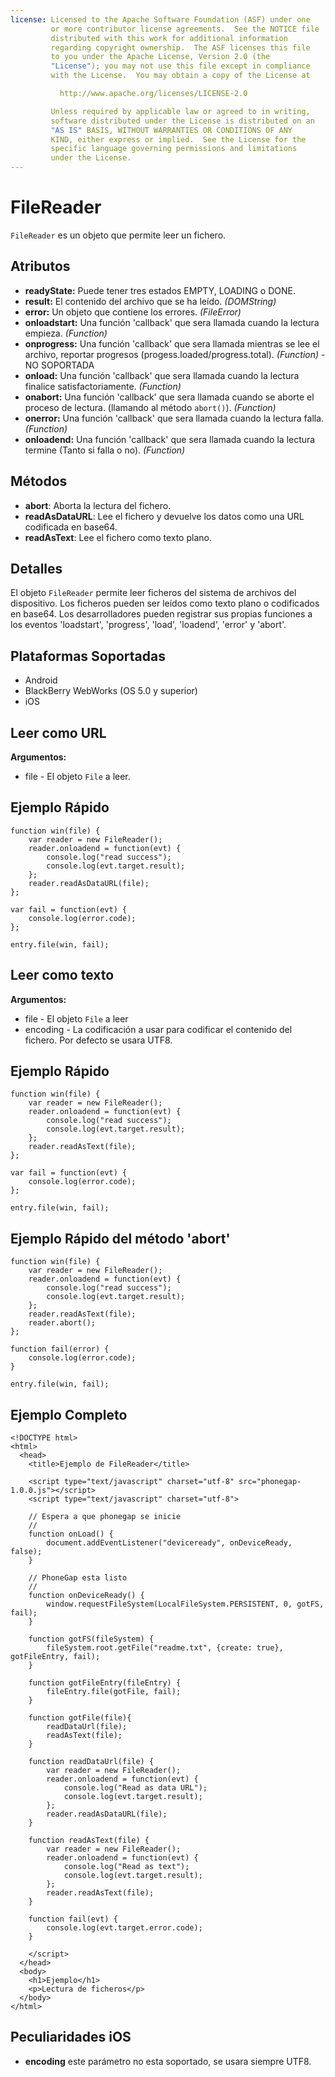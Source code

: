 ```yaml
---
license: Licensed to the Apache Software Foundation (ASF) under one
         or more contributor license agreements.  See the NOTICE file
         distributed with this work for additional information
         regarding copyright ownership.  The ASF licenses this file
         to you under the Apache License, Version 2.0 (the
         "License"); you may not use this file except in compliance
         with the License.  You may obtain a copy of the License at

           http://www.apache.org/licenses/LICENSE-2.0

         Unless required by applicable law or agreed to in writing,
         software distributed under the License is distributed on an
         "AS IS" BASIS, WITHOUT WARRANTIES OR CONDITIONS OF ANY
         KIND, either express or implied.  See the License for the
         specific language governing permissions and limitations
         under the License.
---
```


FileReader
==========

`FileReader` es un objeto que permite leer un fichero.

Atributos
---------

- __readyState:__ Puede tener tres estados EMPTY, LOADING o DONE.
- __result:__ El contenido del archivo que se ha leído. _(DOMString)_
- __error:__ Un objeto que contiene los errores. _(FileError)_
- __onloadstart:__ Una función 'callback' que sera llamada cuando la lectura empieza. _(Function)_
- __onprogress:__ Una función 'callback' que sera llamada mientras se lee el archivo, reportar progresos (progess.loaded/progress.total). _(Function)_ -NO SOPORTADA
- __onload:__ Una función 'callback' que sera llamada cuando la lectura finalice satisfactoriamente. _(Function)_
- __onabort:__ Una función 'callback' que sera llamada cuando se aborte el proceso de lectura. (llamando al método `abort()`). _(Function)_
- __onerror:__ Una función 'callback' que sera llamada cuando la lectura falla. _(Function)_
- __onloadend:__ Una función 'callback' que sera llamada cuando la lectura termine (Tanto si falla o no). _(Function)_

Métodos
-------

- __abort__: Aborta la lectura del fichero. 
- __readAsDataURL__: Lee el fichero y devuelve los datos como una URL codificada en base64.
- __readAsText__: Lee el fichero como texto plano.

Detalles
--------

El objeto `FileReader` permite leer ficheros del sistema de archivos del dispositivo. Los ficheros pueden ser leídos como texto plano o codificados en base64. Los desarrolladores pueden registrar sus propias funciones a los eventos 'loadstart', 'progress', 'load', 'loadend', 'error' y 'abort'.

Plataformas Soportadas
----------------------

- Android
- BlackBerry WebWorks (OS 5.0 y superior)
- iOS

Leer como URL 
-------------

__Argumentos:__
- file - El objeto `File` a leer.


Ejemplo Rápido
--------------

	function win(file) {
		var reader = new FileReader();
		reader.onloadend = function(evt) {
        	console.log("read success");
            console.log(evt.target.result);
        };
		reader.readAsDataURL(file);
	};

	var fail = function(evt) {
    	console.log(error.code);
	};
	
    entry.file(win, fail);

Leer como texto
---------------

__Argumentos:__

- file - El objeto `File` a leer
- encoding - La codificación a usar para codificar el contenido del fichero. Por defecto se usara UTF8.

Ejemplo Rápido
--------------

	function win(file) {
		var reader = new FileReader();
		reader.onloadend = function(evt) {
        	console.log("read success");
            console.log(evt.target.result);
        };
		reader.readAsText(file);
	};

	var fail = function(evt) {
    	console.log(error.code);
	};
	
    entry.file(win, fail);

Ejemplo Rápido del método 'abort'
---------------------------------

	function win(file) {
		var reader = new FileReader();
		reader.onloadend = function(evt) {
        	console.log("read success");
            console.log(evt.target.result);
        };
		reader.readAsText(file);
		reader.abort();
	};

    function fail(error) {
    	console.log(error.code);
    }
	
    entry.file(win, fail);

Ejemplo Completo
----------------

    <!DOCTYPE html>
    <html>
      <head>
        <title>Ejemplo de FileReader</title>

        <script type="text/javascript" charset="utf-8" src="phonegap-1.0.0.js"></script>
        <script type="text/javascript" charset="utf-8">

        // Espera a que phonegap se inicie
        //
        function onLoad() {
            document.addEventListener("deviceready", onDeviceReady, false);
        }

        // PhoneGap esta listo
        //
        function onDeviceReady() {
			window.requestFileSystem(LocalFileSystem.PERSISTENT, 0, gotFS, fail);
        }
		
		function gotFS(fileSystem) {
			fileSystem.root.getFile("readme.txt", {create: true}, gotFileEntry, fail);
		}
		
		function gotFileEntry(fileEntry) {
			fileEntry.file(gotFile, fail);
		}
		
        function gotFile(file){
			readDataUrl(file);
			readAsText(file);
		}
        
        function readDataUrl(file) {
            var reader = new FileReader();
            reader.onloadend = function(evt) {
                console.log("Read as data URL");
                console.log(evt.target.result);
            };
            reader.readAsDataURL(file);
        }
        
        function readAsText(file) {
            var reader = new FileReader();
            reader.onloadend = function(evt) {
                console.log("Read as text");
                console.log(evt.target.result);
            };
            reader.readAsText(file);
        }
        
        function fail(evt) {
            console.log(evt.target.error.code);
        }
        
        </script>
      </head>
      <body>
        <h1>Ejemplo</h1>
        <p>Lectura de ficheros</p>
      </body>
    </html>

Peculiaridades iOS
------------------
- __encoding__ este parámetro no esta soportado, se usara siempre UTF8.

